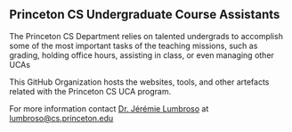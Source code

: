 ## Princeton CS Undergraduate Course Assistants

The Princeton CS Department relies on talented undergrads to accomplish some of the most important tasks of the teaching missions, such as grading, holding office hours, assisting in class, or even managing other UCAs

This GitHub Organization hosts the websites, tools, and other artefacts related with the Princeton CS UCA program.

For more information contact [Dr. Jérémie Lumbroso](https://github.com/jlumbroso) at lumbroso@cs.princeton.edu
